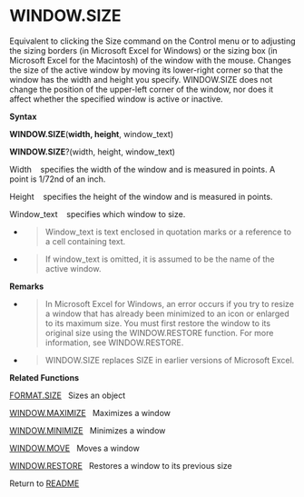 # WINDOW.SIZE

Equivalent to clicking the Size command on the Control menu or to
adjusting the sizing borders (in Microsoft Excel for Windows) or the
sizing box (in Microsoft Excel for the Macintosh) of the window with the
mouse. Changes the size of the active window by moving its lower-right
corner so that the window has the width and height you specify.
WINDOW.SIZE does not change the position of the upper-left corner of the
window, nor does it affect whether the specified window is active or
inactive.

**Syntax**

**WINDOW.SIZE**(**width, height**, window\_text)

**WINDOW.SIZE**?(width, height, window\_text)

Width&nbsp;&nbsp;&nbsp;&nbsp;specifies the width of the window and is
measured in points. A point is 1/72nd of an inch.

Height&nbsp;&nbsp;&nbsp;&nbsp;specifies the height of the window and is
measured in points.

Window\_text&nbsp;&nbsp;&nbsp;&nbsp;specifies which window to size.

  - > Window\_text is text enclosed in quotation marks or a reference to
    > a cell containing text.

  - > If window\_text is omitted, it is assumed to be the name of the
    > active window.


**Remarks**

  - > In Microsoft Excel for Windows, an error occurs if you try to
    > resize a window that has already been minimized to an icon or
    > enlarged to its maximum size. You must first restore the window to
    > its original size using the WINDOW.RESTORE function. For more
    > information, see WINDOW.RESTORE.

  - > WINDOW.SIZE replaces SIZE in earlier versions of Microsoft Excel.


**Related Functions**

[FORMAT.SIZE](FORMAT.SIZE.md)&nbsp;&nbsp;&nbsp;Sizes an object

[WINDOW.MAXIMIZE](WINDOW.MAXIMIZE.md)&nbsp;&nbsp;&nbsp;Maximizes a window

[WINDOW.MINIMIZE](WINDOW.MINIMIZE.md)&nbsp;&nbsp;&nbsp;Minimizes a window

[WINDOW.MOVE](WINDOW.MOVE.md)&nbsp;&nbsp;&nbsp;Moves a window

[WINDOW.RESTORE](WINDOW.RESTORE.md)&nbsp;&nbsp;&nbsp;Restores a window to its previous size



Return to [README](README.md)

